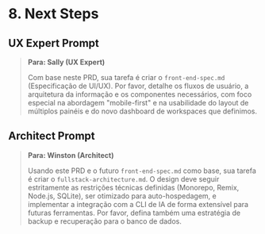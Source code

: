 # 8. Next Steps

## UX Expert Prompt

> **Para: Sally (UX Expert)**
>
> Com base neste PRD, sua tarefa é criar o `front-end-spec.md` (Especificação de UI/UX). Por favor, detalhe os fluxos de usuário, a arquitetura da informação e os componentes necessários, com foco especial na abordagem "mobile-first" e na usabilidade do layout de múltiplos painéis e do novo dashboard de workspaces que definimos.

## Architect Prompt

> **Para: Winston (Architect)**
>
> Usando este PRD e o futuro `front-end-spec.md` como base, sua tarefa é criar o `fullstack-architecture.md`. O design deve seguir estritamente as restrições técnicas definidas (Monorepo, Remix, Node.js, SQLite), ser otimizado para auto-hospedagem, e implementar a integração com a CLI de IA de forma extensível para futuras ferramentas. Por favor, defina também uma estratégia de backup e recuperação para o banco de dados.
